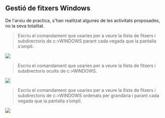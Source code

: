 ## Gestió de fitxers Windows

De l'arxiu de practica, s'han realitzat algunes de les activitats proposades, no la seva totalitat.

>Escriu el comandament que usaries per a veure la llista de fitxers i subdirectoris de c:\>WINDOWS parant cada vegada que la pantalla s’ompli.

![](https://github.com/manteph/modul1/blob/main/Documentaci%C3%B3/Comandes%20Windows%20%26%20Linux/Imatges%20gestio%20fitxers%20windows/Captura1.PNG)

>Escriu  el  comandament  que  usaries  per  a  veure  la  llista  de  fitxers  i subdirectoris ocults de c:\>WINDOWS.

![](https://github.com/manteph/modul1/blob/main/Documentaci%C3%B3/Comandes%20Windows%20%26%20Linux/Imatges%20gestio%20fitxers%20windows/Captura2.PNG)

>Escriu el comandament que usaries per a veure la llista de fitxers i subdirectoris de c:\>WINDOWS ordenats per grandària i parant cada vegada que la pantalla s’ompli.

![](https://github.com/manteph/modul1/blob/main/Documentaci%C3%B3/Comandes%20Windows%20%26%20Linux/Imatges%20gestio%20fitxers%20windows/Captura3.PNG)